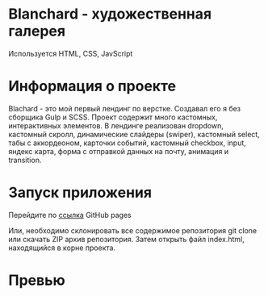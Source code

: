  # Blanchard - художественная галерея
 
 Используется HTML, CSS, JavScript

# Информация о проекте
Blachard - это мой первый лендинг по верстке. Создавал его я без сборщика Gulp и SCSS. Проект содержит много кастомных, интерактивных элементов. В лендинге реализован dropdown, кастомный скролл, динамические слайдеры (swiper), кастомный select, табы с аккордеоном, карточки событий, кастомный checkbox, input, яндекс карта, форма с отправкой данных на почту, анимация и transition.

# Запуск приложения
Перейдите по [ссылка](https://vanxelsing123.github.io/training-blanchard/) GitHub pages

Или, необходимо склонировать все содержимое репозитория git clone  или скачать ZIP архив репозитория. Затем открыть файл index.html, находящийся в корне проекта.

# Превью
